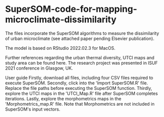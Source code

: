# SuperSOM-code-for-mapping-microclimate-dissimilarity

The files incorporate the SuperSOM algorithms to measure the dissimilarity of urban microclimate (see attached paper pending Elsevier publication).

The model is based on RStudio 2022.02.3 for MacOS.

Further references regarding the urban thermal diversity, UTCI maps and study area can be found here. The research project was presented in ISUF 2021 conference in Glasgow, UK.




User guide
Firstly, download all files, including four CSV files required to execute SuperSOM.
Secondly, click into the 'Import SuperSOM.R' file. Replace the file paths before executing the SuperSOM function.
Thirdly, explore the UTCI maps in the 'UTCI_Map.R' file after SuperSOM completes iterations.
Lastly, explore the morphometrics maps in the 'Morphometrics_map.R' file. Note that Morphometrics are not included in SuperSOM's input vectors. 
